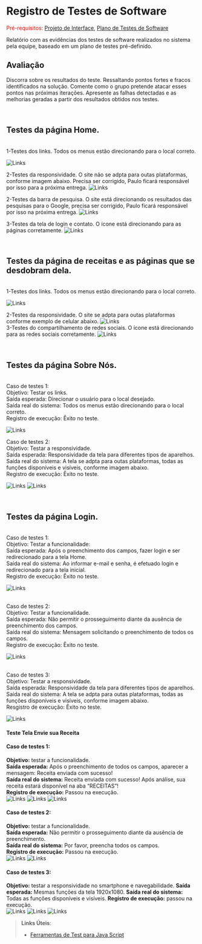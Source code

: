 # Registro de Testes de Software

<span style="color:red">Pré-requisitos: <a href="3-Projeto de Interface.md"> Projeto de Interface</a></span>, <a href="8-Plano de Testes de Software.md"> Plano de Testes de Software</a>

Relatório com as evidências dos testes de software realizados no sistema pela equipe, baseado em um plano de testes pré-definido.

## Avaliação

Discorra sobre os resultados do teste. Ressaltando pontos fortes e fracos identificados na solução. Comente como o grupo pretende atacar esses pontos nas próximas iterações. Apresente as falhas detectadas e as melhorias geradas a partir dos resultados obtidos nos testes.

<br>
<h2>Testes da página Home. </h2>
<br> 1-Testes dos links. Todos os menus estão direcionando para o local correto.</br>

![Links](../resource/img/home.png)

2-Testes da responsividade.
O site não se adpta para outas plataformas, conforme imagem abaixo. Precisa ser corrigido, Paulo ficará responsável
por isso para a próxima entrega. 
![Links](../resource/img/homerespon.png)
<br>

2-Testes da barra de pesquisa.
O site está direcionando os resultados das pesquisas para o Google, precisa ser 
corrigido, Paulo ficará responsável por isso na próxima entrega.
![Links](../resource/img/pesquisa.png)

 3-Testes da tela de login e contato.
O ícone está direcionando para as páginas corretamente.
![Links](../resource/img/homeloginecontato.png)



<br>
<h2>Testes da página de receitas e as páginas que se desdobram dela. </h2>
<br> 1-Testes dos links. Todos os menus estão direcionando para o local correto. 

![Links](../resource/img/linkreceita.png)

 2-Testes da responsividade.
O site se adpta para outas plataformas conforme exemplo de celular abaixo.
 ![Links](../resource/img/telefone.png)
<br> 3-Testes do compartilhamento de redes sociais.
O ícone está direcionando para as redes sociais corretamente.
 ![Links](../resource/img/redesociais.png)
</br>

<br>
<h2>Testes da página Sobre Nós. </h2>
<br> Caso de testes 1:
<br> Objetivo: Testar os links.
<br> Saída esperada: Direcionar o usuário para o local desejado.
<br> Saída real do sistema: Todos os menus estão direcionando para o local correto.
<br> Registro de execução: Êxito no teste.

![Links](../resource/img/linksobrenos.png)

Caso de testes 2:
<br> Objetivo: Testar a responsividade.
<br> Saída esperada: Responsividade da tela para diferentes tipos de aparelhos.
<br> Saída real do sistema: A tela se adpta para outas plataformas, todas as funções disponíveis e visíveis, conforme imagem abaixo.
<br> Registro de execução: Êxito no teste.


![Links](../resource/img/sobrenosresp.png)
![Links](../resource/img/sobrenosresp2.png)

<br>
<h2>Testes da página Login. </h2>
<br> Caso de testes 1:
<br> Objetivo: Testar a funcionalidade:
<br> Saída esperada: Após o preenchimento dos campos, fazer login e ser redirecionado para a tela Home.
<br> Saída real do sistema: Ao informar e-mail e senha, é efetuado login e redirecionado para a tela inicial.
<br> Registro de execução: Êxito no teste.

![Links](../resource/img/login01.png)

<br> Caso de testes 2:
<br> Objetivo: Testar a funcionalidade.
<br> Saída esperada: Não permitir o prosseguimento diante da ausência de preenchimento dos campos.
<br> Saída real do sistema: Mensagem solicitando o preenchimento de todos os campos.
<br> Registro de execução: Êxito no teste.

![Links](../resource/img/login02.png)

<br> Caso de testes 3:
<br> Objetivo: Testar a responsividade.
<br> Saída esperada: Responsividade da tela para diferentes tipos de aparelhos.
<br> Saída real do sistema: A tela se adpta para outas plataformas, todas as funções disponíveis e visíveis, conforme imagem abaixo.
<br> Resgistro de execução: Êxito no teste. 

![Links](..//resource/img/testeresponlogin.png)

#### Teste Tela Envie sua Receita

#### Caso de testes 1:
**Objetivo:** testar a funcionalidade.<br>
**Saída esperada:** Após o preenchimento de todos os campos, aparecer a mensagem: Receita enviada com sucesso!<br>
**Saída real do sistema:** Receita enviada com sucesso! Após análise, sua receita estará disponível na aba “RECEITAS”!<br>
**Registro de execução:** Passou na execução.<br>
![Links](../resource/img/TesteEnvie1.png)
![Links](../resource/img/TesteEnvie2.png)
![Links](../resource/img/TesteEnvie6.png)

#### Caso de testes 2:
**Objetivo:** testar a funcionalidade. <br>
**Saída esperada:** Não permitir o prosseguimento diante da ausência de preenchimento.<br> 
**Saída real do sistema:** Por favor, preencha todos os campos.<br>
**Registro de execução:** Passou na execução.<br>
![Links](../resource/img/TesteEnvie3.png)
![Links](../resource/img/TesteEnvie7.png)
 
#### Caso de testes 3:
**Objetivo:** testar a responsividade no smartphone e navegabilidade.
**Saída esperada:** Mesmas funções da tela 1920x1080.
**Saída real do sistema:** Todas as funções disponíveis e visíveis. 
**Registro de execução:** passou na execução.<br> 
![Links](../resource/img/TesteEnvie1.png)
![Links](../resource/img/TesteEnvie4.png)
![Links](../resource/img/TesteEnvie5.png)






> **Links Úteis**:
> - [Ferramentas de Test para Java Script](https://geekflare.com/javascript-unit-testing/)